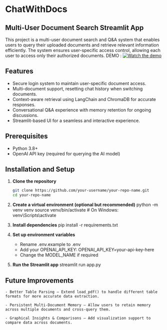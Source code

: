 # ChatWithDocs

## Multi-User Document Search Streamlit App  

This project is a multi-user document search and Q&A system that enables users to query their uploaded documents and retrieve relevant information efficiently. The system ensures user-specific access control, allowing each user to access only their authorized documents.
DEMO : [![Watch the demo](https://img.shields.io/badge/Watch-Demo-blue?style=for-the-badge)](https://drive.google.com/file/d/1t2P6kQZ0iMOr-FLByt7QJpoiS6oY36xV/view?usp=sharing)

## Features
- Secure login system to maintain user-specific document access.
- Multi-document support, resetting chat history when switching documents.
- Context-aware retrieval using LangChain and ChromaDB for accurate responses.
- Conversational Q&A experience with memory retention for ongoing discussions.
- Streamlit-based UI for a seamless and interactive experience.

## Prerequisites
- Python 3.8+
- OpenAI API key (required for querying the AI model)

## Installation and Setup
1. **Clone the repository**
   ```bash
   git clone https://github.com/your-username/your-repo-name.git
   cd your-repo-name

2. **Create a virtual environment (optional but recommended)**
    python -m venv venv
    source venv/bin/activate  # On Windows: venv\Scripts\activate

3. **Install dependencies**
    pip install -r requirements.txt


4. **Set up environment variables**
    - Rename .env.example to .env
    - Add your OPENAI_API_KEY:
        OPENAI_API_KEY=your-api-key-here
    - Change the MODEL_NAME if required

5. **Run the Streamlit app**
    streamlit run app.py

## Future Improvements
    - Better Table Parsing – Extend load_pdf() to handle different table formats for more accurate data extraction.

    - Persistent Multi-Document Memory – Allow users to retain memory across multiple documents and cross-query them.

    - Graphical Insights & Comparisons – Add visualization support to compare data across documents.

